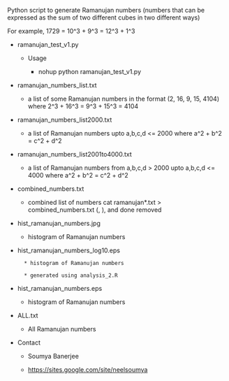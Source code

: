 
Python script to generate Ramanujan numbers (numbers that can be expressed as the sum 
of two different cubes in two different ways)

For example, 1729 = 10^3 + 9^3 = 12^3 + 1^3


*  ramanujan_test_v1.py

	* Usage
	
		* nohup python ramanujan_test_v1.py

* ramanujan_numbers_list.txt

	* a list of some Ramanujan numbers in the format (2, 16, 9, 15, 4104)
	where 2^3 + 16^3 = 9^3 + 15^3 = 4104

* ramanujan_numbers_list2000.txt

	* a list of Ramanujan numbers upto a,b,c,d <= 2000
	where a^2 + b^2 = c^2 + d^2

* ramanujan_numbers_list2001to4000.txt
	* a list of Ramanujan numbers from a,b,c,d > 2000 upto a,b,c,d <= 4000
	where a^2 + b^2 = c^2 + d^2

* combined_numbers.txt
	* combined list of numbers
	cat ramanujan*.txt > combined_numbers.txt
	(, ), and done removed

* hist_ramanujan_numbers.jpg

	* histogram of Ramanujan numbers

* hist_ramanujan_numbers_log10.eps

        * histogram of Ramanujan numbers
        
        * generated using analysis_2.R

* hist_ramanujan_numbers.eps

	* histogram of Ramanujan numbers

* ALL.txt

	* All Ramanujan numbers



* Contact

	* Soumya Banerjee

	* https://sites.google.com/site/neelsoumya


